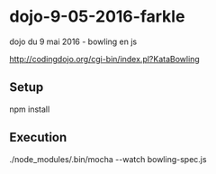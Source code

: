 # dojo-9-05-2016-farkle
dojo du 9 mai 2016 - bowling en js

http://codingdojo.org/cgi-bin/index.pl?KataBowling


## Setup ##

npm install


## Execution ##

./node_modules/.bin/mocha  --watch bowling-spec.js
